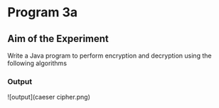 # Program 3a
## Aim of the Experiment
Write a Java program to perform encryption and decryption using the following
algorithms
### Output
![output](caeser cipher.png)
